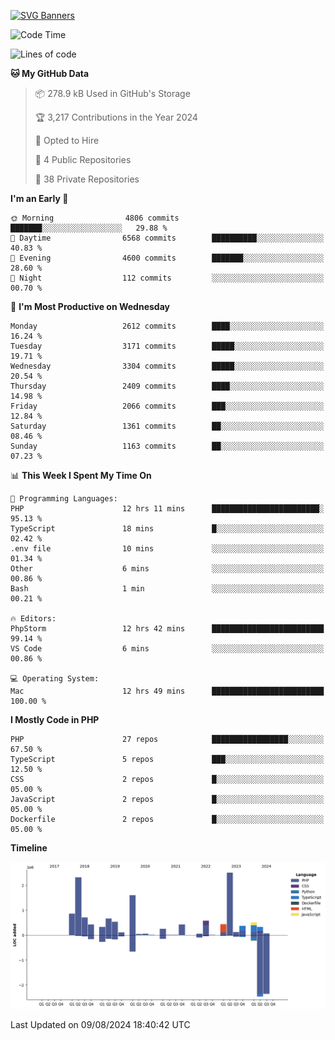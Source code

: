 [![SVG Banners](https://svg-banners.vercel.app/api?type=glitch&text1=Gere_Lajos%F0%9F%92%BB&width=800&height=400)](https://github.com/Akshay090/svg-banners)

<!--START_SECTION:waka-->
![Code Time](http://img.shields.io/badge/Code%20Time-1%2C812%20hrs%2054%20mins-blue)

![Lines of code](https://img.shields.io/badge/From%20Hello%20World%20I%27ve%20Written-13.3%20million%20lines%20of%20code-blue)

**🐱 My GitHub Data** 

> 📦 278.9 kB Used in GitHub's Storage 
 > 
> 🏆 3,217 Contributions in the Year 2024
 > 
> 💼 Opted to Hire
 > 
> 📜 4 Public Repositories 
 > 
> 🔑 38 Private Repositories 
 > 
**I'm an Early 🐤** 

```text
🌞 Morning                4806 commits        ███████░░░░░░░░░░░░░░░░░░   29.88 % 
🌆 Daytime                6568 commits        ██████████░░░░░░░░░░░░░░░   40.83 % 
🌃 Evening                4600 commits        ███████░░░░░░░░░░░░░░░░░░   28.60 % 
🌙 Night                  112 commits         ░░░░░░░░░░░░░░░░░░░░░░░░░   00.70 % 
```
📅 **I'm Most Productive on Wednesday** 

```text
Monday                   2612 commits        ████░░░░░░░░░░░░░░░░░░░░░   16.24 % 
Tuesday                  3171 commits        █████░░░░░░░░░░░░░░░░░░░░   19.71 % 
Wednesday                3304 commits        █████░░░░░░░░░░░░░░░░░░░░   20.54 % 
Thursday                 2409 commits        ████░░░░░░░░░░░░░░░░░░░░░   14.98 % 
Friday                   2066 commits        ███░░░░░░░░░░░░░░░░░░░░░░   12.84 % 
Saturday                 1361 commits        ██░░░░░░░░░░░░░░░░░░░░░░░   08.46 % 
Sunday                   1163 commits        ██░░░░░░░░░░░░░░░░░░░░░░░   07.23 % 
```


📊 **This Week I Spent My Time On** 

```text
💬 Programming Languages: 
PHP                      12 hrs 11 mins      ████████████████████████░   95.13 % 
TypeScript               18 mins             █░░░░░░░░░░░░░░░░░░░░░░░░   02.42 % 
.env file                10 mins             ░░░░░░░░░░░░░░░░░░░░░░░░░   01.34 % 
Other                    6 mins              ░░░░░░░░░░░░░░░░░░░░░░░░░   00.86 % 
Bash                     1 min               ░░░░░░░░░░░░░░░░░░░░░░░░░   00.21 % 

🔥 Editors: 
PhpStorm                 12 hrs 42 mins      █████████████████████████   99.14 % 
VS Code                  6 mins              ░░░░░░░░░░░░░░░░░░░░░░░░░   00.86 % 

💻 Operating System: 
Mac                      12 hrs 49 mins      █████████████████████████   100.00 % 
```

**I Mostly Code in PHP** 

```text
PHP                      27 repos            █████████████████░░░░░░░░   67.50 % 
TypeScript               5 repos             ███░░░░░░░░░░░░░░░░░░░░░░   12.50 % 
CSS                      2 repos             █░░░░░░░░░░░░░░░░░░░░░░░░   05.00 % 
JavaScript               2 repos             █░░░░░░░░░░░░░░░░░░░░░░░░   05.00 % 
Dockerfile               2 repos             █░░░░░░░░░░░░░░░░░░░░░░░░   05.00 % 
```



**Timeline**

![Lines of Code chart](https://raw.githubusercontent.com/gere-lajos/gere-lajos/main/assets/bar_graph.png)


 Last Updated on 09/08/2024 18:40:42 UTC
<!--END_SECTION:waka-->
